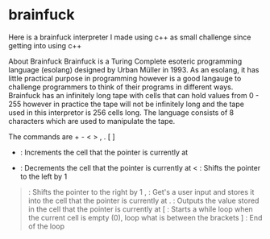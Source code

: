 # brainfuck
Here is a brainfuck interpreter I made using c++ as small challenge since getting into using c++

About Brainfuck
Brainfuck is a Turing Complete esoteric programming language (esolang) designed by Urban Müller in 1993. As an esolang, it has little practical purpose in programming however is a good langauge to challenge programmers to think of their programs in different ways. Brainfuck has an infinitely long tape with cells that can hold values from 0 - 255 however in practice the tape will not be infinitely long and the tape used in this interpretor is 256 cells long. The language consists of 8 characters which are used to manipulate the tape.

The commands are + - < > , . [ ]

+ : Increments the cell that the pointer is currently at
- : Decrements the cell that the pointer is currently at
< : Shifts the pointer to the left by 1
> : Shifts the pointer to the right by 1
, : Get's a user input and stores it into the cell that the pointer is currently at
. : Outputs the value stored in the cell that the pointer is currently at
[ : Starts a while loop when the current cell is empty (0), loop what is between the brackets
] : End of the loop
